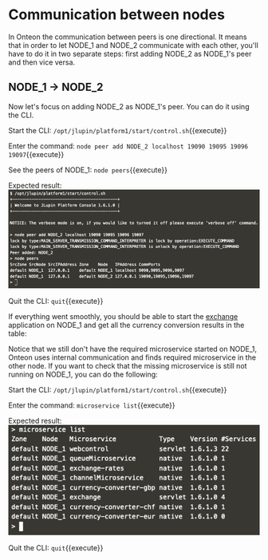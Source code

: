 # Communication between nodes

In Onteon the communication between peers is one directional. It means that in order to let NODE_1 and NODE_2 communicate with each other, you'll have to do it in two separate steps: first adding NODE_2 as NODE_1's peer and then vice versa.

## NODE_1 -> NODE_2

Now let's focus on adding NODE_2 as NODE_1's peer. You can do it using the CLI.

Start the CLI:
`/opt/jlupin/platform1/start/control.sh`{{execute}}

Enter the command:
`node peer add NODE_2 localhost 19090 19095 19096 19097`{{execute}}

See the peers of NODE_1:
`node peers`{{execute}}

Expected result:
![NODE_1 peers](assets/node_1_peers.png)

Quit the CLI:
`quit`{{execute}}

If everything went smoothly, you should be able to start the [exchange](https://[[HOST_SUBDOMAIN]]-8000-[[KATACODA_HOST]].environments.katacoda.com/exchange/) application on NODE_1 and get all the currency conversion results in the table:

Notice that we still don't have the required microservice started on NODE_1, Onteon uses internal communication and finds required microservice in the other node. If you want to check that the missing microservice is still not running on NODE_1, you can do the following:

Start the CLI:
`/opt/jlupin/platform1/start/control.sh`{{execute}}

Enter the command:
`microservice list`{{execute}}

Expected result:
![NODE_1 microservices](assets/node_1_missing_service.png)

Quit the CLI:
`quit`{{execute}}
